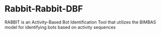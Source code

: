 # Rabbit-Rabbit-DBF
RABBIT is an Activity-Based Bot Identification Tool that utilizes the BIMBAS model for identifying bots based on activity sequences

